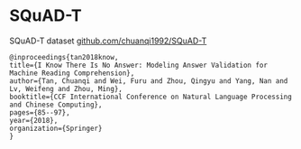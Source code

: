 # SQuAD-T
SQuAD-T dataset [github.com/chuanqi1992/SQuAD-T](https://github.com/chuanqi1992/SQuAD-T)

```
@inproceedings{tan2018know,
title={I Know There Is No Answer: Modeling Answer Validation for Machine Reading Comprehension},
author={Tan, Chuanqi and Wei, Furu and Zhou, Qingyu and Yang, Nan and Lv, Weifeng and Zhou, Ming},
booktitle={CCF International Conference on Natural Language Processing and Chinese Computing},
pages={85--97},
year={2018},
organization={Springer}
}
```
